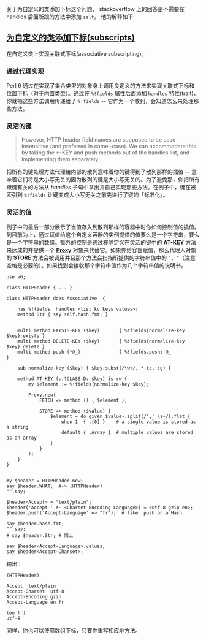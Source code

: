 关于为自定义的类添加下标这个问题， stackoverflow 上的回答是不需要在 handles 后面所跟的方法中添加 `self`。 他的解释如下:

## [为自定义的类添加下标(subscripts)](http://stackoverflow.com/questions/36773986/how-to-add-subscripts-to-my-custom-class-in-perl-6)

在自定义类上实现关联式下标(associative subscripting)。

### 通过代理实现

Perl 6 通过在实现了集合类型的对象身上调用良定义的方法来实现关联式下标和位置下标（对于内置类型）。通过在 `%!fields` 属性后面添加 `handles` 特性(trait)， 你就把这些方法调用传递给了 `%!fields` -- 它作为一个散列，会知道怎么来处理那些方法。

### 灵活的键

> However, HTTP header field names are supposed to be case-insensitive (and preferred in camel-case). We can accommodate this by taking the *-KEY and push methods out of the handles list, and implementing them separately...


把所有的键处理方法代理给内部的散列意味着你的键得到了散列那样的插值 -- 意味着它们将是大小写无关的因为散列的键是大小写无关的。为了避免那，你把所有跟键有关的方法从 *handles* 子句中拿出并自己实现那些方法。在例子中，键在被索引到 `%!fields` 让键变成大小写无关之前先进行了键的「标准化」。

### 灵活的值

例子中的最后一部分展示了当值存入到散列那样的容器中时你如何控制值的插值。到目前为止，通过赋值给这个自定义容器的实例提供的值要么是一个字符串，要么是一个字符串的数组。额外的控制是通过移除定义在灵活的键中的  **AT-KEY** 方法来达成的并提供一个 **[Proxy](https://doc.perl6.org/type/Proxy)** 对象来代替它。如果你给容器赋值，那么代理人对象的 **STORE** 方法会被调用并且那个方法会扫描所提供的字符串值中的 `", "`（注意空格是必要的）。如果找到会接收那个字符串值作为几个字符串值的说明书。






```perl6
use v6;

class HTTPHeader { ... }

class HTTPHeader does Associative  {
    
    has %!fields  handles <list kv keys values>;
    method Str { say self.hash.fmt; }
    
    
    multi method EXISTS-KEY ($key)       { %!fields{normalize-key $key}:exists }
    multi method DELETE-KEY ($key)       { %!fields{normalize-key $key}:delete }
    multi method push (*@_)              { %!fields.push: @_                   }

    sub normalize-key ($key) { $key.subst(/\w+/, *.tc, :g) }

    method AT-KEY (::?CLASS:D: $key) is rw {
        my $element := %!fields{normalize-key $key};
        
        Proxy.new(
            FETCH => method () { $element },
            
            STORE => method ($value) {
                $element = do given $value».split(/',' \s+/).flat {
                    when 1  { .[0] }    # a single value is stored as a string
                    default { .Array }  # multiple values are stored as an array
                }
            }
        );
    }
}


my $header = HTTPHeader.new;
say $header.WHAT;  #-> (HTTPHeader)
"".say;

$header<Accept> = "text/plain";
$header{'Accept-' X~ <Charset Encoding Language>} = <utf-8 gzip en>;
$header.push('Accept-Language' => "fr");  # like .push on a Hash

say $header.hash.fmt;
"".say;
# say $header.Str; # 同上

say $header<Accept-Language>.values; 
say $header<Accept-Charset>;
```

输出：

```
(HTTPHeader)

Accept	text/plain
Accept-Charset	utf-8
Accept-Encoding	gzip
Accept-Language	en fr

(en fr)
utf-8
```

同样，你也可以使用数组下标，只要你重写相应地方法。
